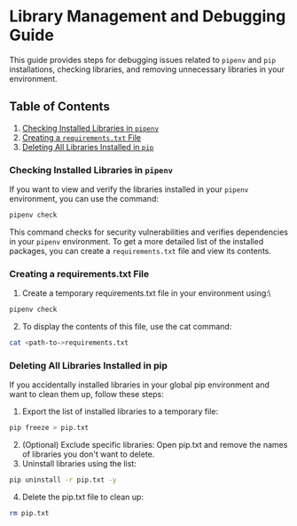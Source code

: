 # Library Management and Debugging Guide

This guide provides steps for debugging issues related to `pipenv` and `pip` installations, checking libraries, and removing unnecessary libraries in your environment.

## Table of Contents
1. [Checking Installed Libraries in `pipenv`](#checking-installed-libraries-in-pipenv)
2. [Creating a `requirements.txt` File](#creating-a-requirementstxt-file)
3. [Deleting All Libraries Installed in `pip`](#deleting-all-libraries-installed-in-pip)

### Checking Installed Libraries in `pipenv`
If you want to view and verify the libraries installed in your `pipenv` environment, you can use the command:

```bash
pipenv check
```

This command checks for security vulnerabilities and verifies dependencies in your `pipenv` environment. To get a more detailed list of the installed packages, you can create a `requirements.txt` file and view its contents.

### Creating a requirements.txt File
1. Create a temporary requirements.txt file in your environment using:\
```bash
pipenv check
```
2. To display the contents of this file, use the cat command:
```bash
cat <path-to->requirements.txt
```

### Deleting All Libraries Installed in pip
If you accidentally installed libraries in your global pip environment and want to clean them up, follow these steps:
1. Export the list of installed libraries to a temporary file:
```bash
pip freeze > pip.txt
```
2. (Optional) Exclude specific libraries: Open pip.txt and remove the names of libraries you don't want to delete.
3. Uninstall libraries using the list:
```bash
pip uninstall -r pip.txt -y
```
4. Delete the pip.txt file to clean up:
```bash
rm pip.txt
```
